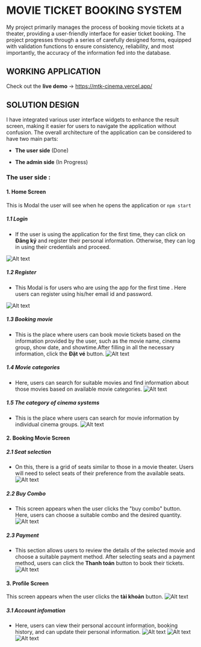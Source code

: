 # MOVIE TICKET BOOKING SYSTEM

My project primarily manages the process of booking movie tickets at a theater, providing a user-friendly interface for easier ticket booking. The project progresses through a series of carefully designed forms, equipped with validation functions to ensure consistency, reliability, and most importantly, the accuracy of the information fed into the database.

## WORKING APPLICATION

Check out the **live demo** -> https://mtk-cinema.vercel.app/

## SOLUTION DESIGN

I have integrated various user interface widgets to enhance the result screen, making it easier for users to navigate the application without confusion. The overall architecture of the application can be considered to have two main parts:

- **The user side** (Done)

- **The admin side** (In Progress)

### The user side :

#### 1. Home Screen

This is Modal the user will see when he opens the application or `npm start`

##### 1.1 Login

- If the user is using the application for the first time, they can click on **Đăng ký** and register their personal information. Otherwise, they can log in using their credentials and proceed.

![Alt text](image-1.png)

##### 1.2 Register

- This Modal is for users who are using the app for the first time . Here users can register using his/her email id and password.

![Alt text](image-2.png)

##### 1.3 Booking movie

- This is the place where users can book movie tickets based on the information provided by the user, such as the movie name, cinema group, show date, and showtime.After filling in all the necessary information, click the **Đặt vé** button.
  ![Alt text](image-3.png)

##### 1.4 Movie categories

- Here, users can search for suitable movies and find information about those movies based on available movie categories.
  ![Alt text](image-4.png)

##### 1.5 The category of cinema systems

- This is the place where users can search for movie information by individual cinema groups.
  ![Alt text](image-5.png)

#### 2. Booking Movie Screen

##### 2.1 Seat selection

- On this, there is a grid of seats similar to those in a movie theater. Users will need to select seats of their preference from the available seats.
  ![Alt text](image-6.png)

##### 2.2 Buy Combo

- This screen appears when the user clicks the "buy combo" button. Here, users can choose a suitable combo and the desired quantity.
  ![Alt text](image-8.png)

##### 2.3 Payment

- This section allows users to review the details of the selected movie and choose a suitable payment method. After selecting seats and a payment method, users can click the **Thanh toán** button to book their tickets.
  ![Alt text](image-7.png)

#### 3. Profile Screen

This screen appears when the user clicks the **tài khoản** button.
![Alt text](image-9.png)

##### 3.1 Account infomation

- Here, users can view their personal account information, booking history, and can update their personal information.
  ![Alt text](image-10.png)
  ![Alt text](image-11.png)
  ![Alt text](image-12.png)
